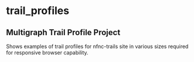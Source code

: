 trail_profiles
==============

Multigraph Trail Profile Project
--------------------------------

Shows examples of trail profiles for nfnc-trails site in various sizes required for responsive browser capability.
